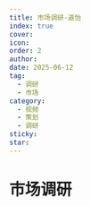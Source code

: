 ```yaml
---
title: 市场调研-道怡
index: true
cover: 
icon: 
order: 2
author: 
date: 2025-06-12
tag:
  - 调研
  - 市场
category:
  - 视频
  - 策划
  - 调研
sticky: 
star: 
---
```


# 市场调研

<BiliBili  
	bvid="BV18hTfzQE8m"  
	title="市场调研"  
/>
